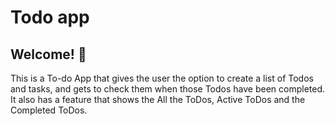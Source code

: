 # Todo app


## Welcome! 👋

This is a To-do App that gives the user the option to create a list of Todos and tasks, and gets to check them when those Todos have been completed. It also has a feature that shows the All the ToDos, Active ToDos and the Completed ToDos.

